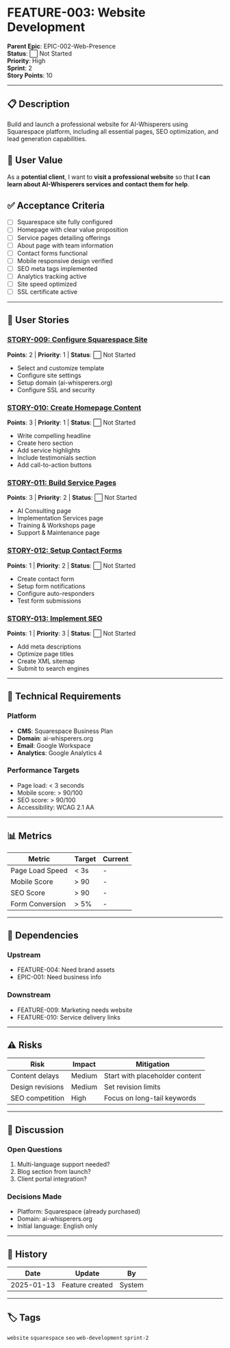 # FEATURE-003: Website Development

**Parent Epic**: EPIC-002-Web-Presence  
**Status**: ⬜ Not Started  
**Priority**: High  
**Sprint**: 2  
**Story Points**: 10  

---

## 📋 Description

Build and launch a professional website for AI-Whisperers using Squarespace platform, including all essential pages, SEO optimization, and lead generation capabilities.

## 👤 User Value

As a **potential client**, I want to **visit a professional website** so that **I can learn about AI-Whisperers services and contact them for help**.

## ✅ Acceptance Criteria

- [ ] Squarespace site fully configured
- [ ] Homepage with clear value proposition
- [ ] Service pages detailing offerings
- [ ] About page with team information
- [ ] Contact forms functional
- [ ] Mobile responsive design verified
- [ ] SEO meta tags implemented
- [ ] Analytics tracking active
- [ ] Site speed optimized
- [ ] SSL certificate active

---

## 📖 User Stories

### [STORY-009: Configure Squarespace Site](../Stories/STORY-009-Squarespace-Setup.md)
**Points**: 2 | **Priority**: 1 | **Status**: ⬜ Not Started
- Select and customize template
- Configure site settings
- Setup domain (ai-whisperers.org)
- Configure SSL and security

### [STORY-010: Create Homepage Content](../Stories/STORY-010-Homepage.md)
**Points**: 3 | **Priority**: 1 | **Status**: ⬜ Not Started
- Write compelling headline
- Create hero section
- Add service highlights
- Include testimonials section
- Add call-to-action buttons

### [STORY-011: Build Service Pages](../Stories/STORY-011-Service-Pages.md)
**Points**: 3 | **Priority**: 2 | **Status**: ⬜ Not Started
- AI Consulting page
- Implementation Services page
- Training & Workshops page
- Support & Maintenance page

### [STORY-012: Setup Contact Forms](../Stories/STORY-012-Contact-Forms.md)
**Points**: 1 | **Priority**: 2 | **Status**: ⬜ Not Started
- Create contact form
- Setup form notifications
- Configure auto-responders
- Test form submissions

### [STORY-013: Implement SEO](../Stories/STORY-013-SEO-Implementation.md)
**Points**: 1 | **Priority**: 3 | **Status**: ⬜ Not Started
- Add meta descriptions
- Optimize page titles
- Create XML sitemap
- Submit to search engines

---

## 🔧 Technical Requirements

### Platform
- **CMS**: Squarespace Business Plan
- **Domain**: ai-whisperers.org
- **Email**: Google Workspace
- **Analytics**: Google Analytics 4

### Performance Targets
- Page load: < 3 seconds
- Mobile score: > 90/100
- SEO score: > 90/100
- Accessibility: WCAG 2.1 AA

---

## 📊 Metrics

| Metric | Target | Current |
|--------|--------|---------|
| Page Load Speed | < 3s | - |
| Mobile Score | > 90 | - |
| SEO Score | > 90 | - |
| Form Conversion | > 5% | - |

---

## 🚧 Dependencies

### Upstream
- FEATURE-004: Need brand assets
- EPIC-001: Need business info

### Downstream
- FEATURE-009: Marketing needs website
- FEATURE-010: Service delivery links

---

## ⚠️ Risks

| Risk | Impact | Mitigation |
|------|--------|------------|
| Content delays | Medium | Start with placeholder content |
| Design revisions | Medium | Set revision limits |
| SEO competition | High | Focus on long-tail keywords |

---

## 💬 Discussion

### Open Questions
1. Multi-language support needed?
2. Blog section from launch?
3. Client portal integration?

### Decisions Made
- Platform: Squarespace (already purchased)
- Domain: ai-whisperers.org
- Initial language: English only

---

## 🔄 History

| Date | Update | By |
|------|--------|-----|
| 2025-01-13 | Feature created | System |

---

## 🏷️ Tags

`website` `squarespace` `seo` `web-development` `sprint-2`
